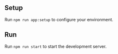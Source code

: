 ## Setup

Run `npm run app:setup` to configure your environment.

## Run

Run `npm run start` to start the development server.